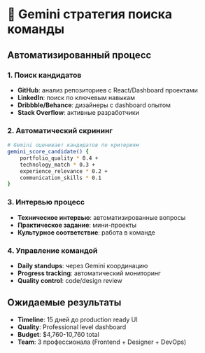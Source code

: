 # 🤖 Gemini стратегия поиска команды

## Автоматизированный процесс

### 1. Поиск кандидатов
- **GitHub**: анализ репозиториев с React/Dashboard проектами
- **LinkedIn**: поиск по ключевым навыкам  
- **Dribbble/Behance**: дизайнеры с dashboard опытом
- **Stack Overflow**: активные разработчики

### 2. Автоматический скрининг
```bash
# Gemini оценивает кандидатов по критериям
gemini_score_candidate() {
    portfolio_quality * 0.4 +
    technology_match * 0.3 +  
    experience_relevance * 0.2 +
    communication_skills * 0.1
}
```

### 3. Интервью процесс
- **Техническое интервью**: автоматизированные вопросы
- **Практическое задание**: мини-проекты
- **Культурное соответствие**: работа в команде

### 4. Управление командой
- **Daily standups**: через Gemini координацию
- **Progress tracking**: автоматический мониторинг
- **Quality control**: code/design review

## Ожидаемые результаты
- **Timeline**: 15 дней до production ready UI
- **Quality**: Professional level dashboard
- **Budget**: $4,760-10,760 total
- **Team**: 3 профессионала (Frontend + Designer + DevOps)
